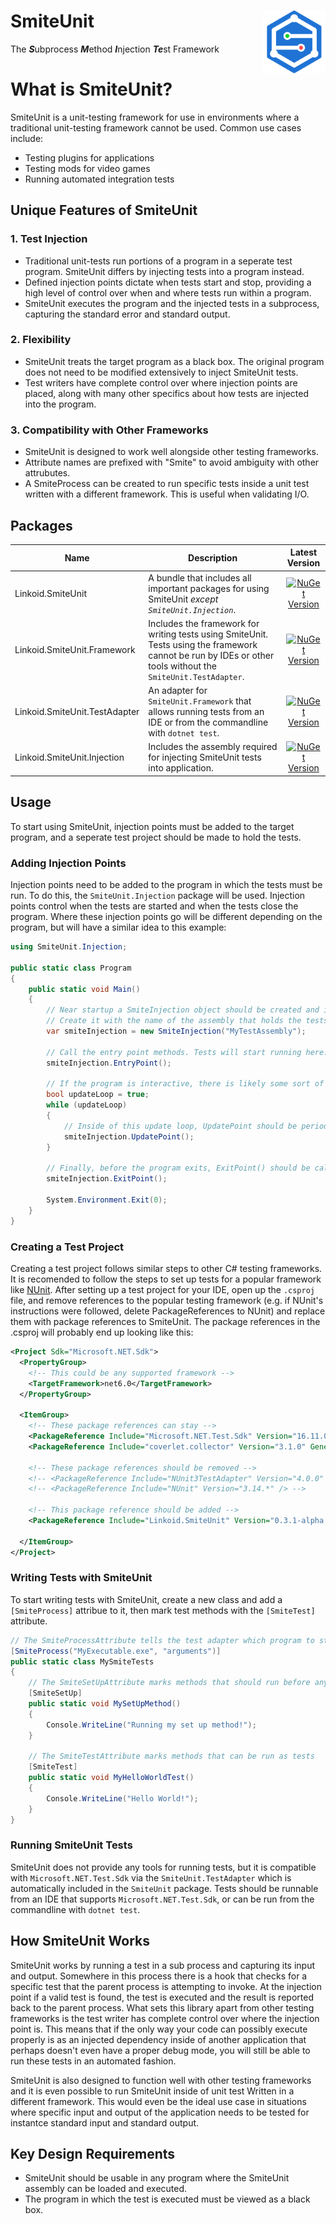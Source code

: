 # SmiteUnit <img src="logo.svg" align="right" width="100">

The ***S***ubprocess ***M***ethod ***I***njection ***Te***st Framework 


# What is SmiteUnit?
SmiteUnit is a unit-testing framework for use in environments where a traditional unit-testing framework cannot be used.
Common use cases include:
* Testing plugins for applications
* Testing mods for video games
* Running automated integration tests

## Unique Features of SmiteUnit
### 1. Test Injection
* Traditional unit-tests run portions of a program in a seperate test program. SmiteUnit differs by injecting tests into a program instead.
* Defined injection points dictate when tests start and stop, providing a high level of control over when and where tests run within a program.
* SmiteUnit executes the program and the injected tests in a subprocess, capturing the standard error and standard output.
### 2. Flexibility
* SmiteUnit treats the target program as a black box. The original program does not need to be modified extensively to inject SmiteUnit tests.
* Test writers have complete control over where injection points are placed, along with many other specifics about how tests are injected into the program.
### 3. Compatibility with Other Frameworks
* SmiteUnit is designed to work well alongside other testing frameworks. 
* Attribute names are prefixed with "Smite" to avoid ambiguity with other attrubutes.
* A SmiteProcess can be created to run specific tests inside a unit test written with a different framework. This is useful when validating I/O.

## Packages
| Name | Description | Latest Version | 
|--------------|---------|:--------------:|
| Linkoid.SmiteUnit | A bundle that includes all important packages for using SmiteUnit *except `SmiteUnit.Injection`*. | [![NuGet Version](https://img.shields.io/nuget/v/Linkoid.SmiteUnit)](https://www.nuget.org/packages/Linkoid.SmiteUnit/) | 
| Linkoid.SmiteUnit.Framework | Includes the framework for writing tests using SmiteUnit. Tests using the framework cannot be run by IDEs or other tools without the `SmiteUnit.TestAdapter`. | [![NuGet Version](https://img.shields.io/nuget/v/Linkoid.SmiteUnit.Framework)](http://www.nuget.org/packages/Linkoid.SmiteUnit.Framework/) |
| Linkoid.SmiteUnit.TestAdapter | An adapter for `SmiteUnit.Framework` that allows running tests from an IDE or from the commandline with `dotnet test`. | [![NuGet Version](https://img.shields.io/nuget/v/Linkoid.SmiteUnit.TestAdapter)](http://www.nuget.org/packages/Linkoid.SmiteUnit.TestAdapter/) |
| Linkoid.SmiteUnit.Injection | Includes the assembly required for injecting SmiteUnit tests into application. | [![NuGet Version](https://img.shields.io/nuget/v/Linkoid.SmiteUnit.Injection)](http://www.nuget.org/packages/Linkoid.SmiteUnit.Injection/) |



## Usage
To start using SmiteUnit, injection points must be added to the target program, and a seperate test project should be made to hold the tests.

### Adding Injection Points
Injection points need to be added to the program in which the tests must be run. To do this, the `SmiteUnit.Injection` package will be used.
Injection points control when the tests are started and when the tests close the program.
Where these injection points go will be different depending on the program, but will have a similar idea to this example:
```cs --region InjectionExample --source-file ./Docs/Program.cs --project ./Docs/Snippets.csproj
using SmiteUnit.Injection;

public static class Program
{
    public static void Main()
    {
        // Near startup a SmiteInjection object should be created and it's EntryPoint() method called.
        // Create it with the name of the assembly that holds the tests.
        var smiteInjection = new SmiteInjection("MyTestAssembly");

        // Call the entry point methods. Tests will start running here. 
        smiteInjection.EntryPoint();

        // If the program is interactive, there is likely some sort of update loop.
        bool updateLoop = true;
        while (updateLoop) 
        {
            // Inside of this update loop, UpdatePoint should be periodically called.
            smiteInjection.UpdatePoint();
        }

        // Finally, before the program exits, ExitPoint() should be called.
        smiteInjection.ExitPoint();

        System.Environment.Exit(0);
    }
}
```

### Creating a Test Project

Creating a test project follows similar steps to other C# testing frameworks.
It is recomended to follow the steps to set up tests for a popular framework like [NUnit](https://docs.nunit.org/articles/nunit/getting-started/installation.html).
After setting up a test project for your IDE, open up the `.csproj` file,
and remove references to the popular testing framework (e.g. if NUnit's instructions were followed, delete PackageReferences to NUnit) and replace them with package references to SmiteUnit.
The package references in the .csproj will probably end up looking like this:
```xml --source-file ./Docs/ExampleTestProject.csproj
<Project Sdk="Microsoft.NET.Sdk">
  <PropertyGroup>
    <!-- This could be any supported framework -->
    <TargetFramework>net6.0</TargetFramework>
  </PropertyGroup>

  <ItemGroup>
    <!-- These package references can stay -->
    <PackageReference Include="Microsoft.NET.Test.Sdk" Version="16.11.0" />
    <PackageReference Include="coverlet.collector" Version="3.1.0" GeneratePathProperty="true" />

    <!-- These package references should be removed -->
    <!-- <PackageReference Include="NUnit3TestAdapter" Version="4.0.0" /> -->
    <!-- <PackageReference Include="NUnit" Version="3.14.*" /> -->

    <!-- This package reference should be added -->
    <PackageReference Include="Linkoid.SmiteUnit" Version="0.3.1-alpha.0" />
    
  </ItemGroup>
</Project>
```

### Writing Tests with SmiteUnit
To start writing tests with SmiteUnit, create a new class and add a `[SmiteProcess]` attribue to it,
then mark test methods with the `[SmiteTest]` attribute.

```cs --region FrameworkExample --source-file ./Docs/ReadmeExamples.cs --project ./Docs/Snippets.csproj
// The SmiteProcessAttribute tells the test adapter which program to start
[SmiteProcess("MyExecutable.exe", "arguments")]
public static class MySmiteTests
{
    // The SmiteSetUpAttribute marks methods that should run before any test methods
    [SmiteSetUp]
    public static void MySetUpMethod()
    {
        Console.WriteLine("Running my set up method!");
    }

    // The SmiteTestAttribute marks methods that can be run as tests
    [SmiteTest]
    public static void MyHelloWorldTest()
    {
        Console.WriteLine("Hello World!");
    }
}
```

### Running SmiteUnit Tests
SmiteUnit does not provide any tools for running tests, but it is compatible with `Microsoft.NET.Test.Sdk` via the `SmiteUnit.TestAdapter` which is automatically included in the `SmiteUnit` package.
Tests should be runnable from an IDE that supports `Microsoft.NET.Test.Sdk`, or can be run from the commandline with `dotnet test`.

## How SmiteUnit Works
SmiteUnit works by running a test in a sub process and capturing its input and output.
Somewhere in this process there is a hook that checks for a specific test that the parent process is attempting to invoke.
At the injection point if a valid test is found, the test is executed and the result is reported back to the parent process.
What sets this library apart from other testing frameworks is the test writer has complete control over where the injection point is.
This means that if the only way your code can possibly execute properly is 
as an injected dependency inside of another application that perhaps doesn't even have a proper debug mode,
you will still be able to run these tests in an automated fashion.

SmiteUnit is also designed to function well with other testing frameworks 
and it is even possible to run SmiteUnit inside of unit test Written in a different framework.
This would even be the ideal use case in situations where specific input and output of the application 
needs to be tested for instantce standard input and standard output.

## Key Design Requirements
* SmiteUnit should be usable in any program where the SmiteUnit assembly can be loaded and executed.
* The program in which the test is executed must be viewed as a black box.

